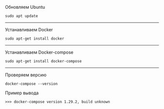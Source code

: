 Обновляем Ubuntu
```console
sudo apt update
```
***

Устанавливаем Docker
```console
sudo apt-get install docker
```
***

Устанавливаем Docker-compose
```console
sudo apt-get install docker-compose
```
***

Проверяем версию 
```
docker-compose --version
```

Пример вывода
```console
>>> docker-compose version 1.29.2, build unknown
```